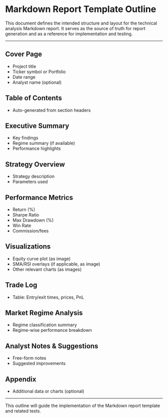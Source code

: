 # Markdown Report Template Outline

This document defines the intended structure and layout for the technical analysis Markdown report. It serves as the source of truth for report generation and as a reference for implementation and testing.

---

## Cover Page
- Project title
- Ticker symbol or Portfolio
- Date range
- Analyst name (optional)

## Table of Contents
- Auto-generated from section headers

## Executive Summary
- Key findings
- Regime summary (if available)
- Performance highlights

## Strategy Overview
- Strategy description
- Parameters used

## Performance Metrics
- Return (%)
- Sharpe Ratio
- Max Drawdown (%)
- Win Rate
- Commission/fees

## Visualizations
- Equity curve plot (as image)
- SMA/RSI overlays (if applicable, as image)
- Other relevant charts (as images)

## Trade Log
- Table: Entry/exit times, prices, PnL

## Market Regime Analysis
- Regime classification summary
- Regime-wise performance breakdown

## Analyst Notes & Suggestions
- Free-form notes
- Suggested improvements

## Appendix
- Additional data or charts (optional)

---

This outline will guide the implementation of the Markdown report template and related tests.
